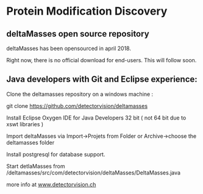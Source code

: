 # Protein Modification Discovery

## deltaMasses open source repository

deltaMasses has been opensourced in april 2018.

Right now, there is no official download for end-users. 
This will follow soon. 

## Java developers with Git and Eclipse experience:

Clone the deltamasses repository  on a windows machine :

git clone https://github.com/detectorvision/deltamasses

Install Eclipse Oxygen IDE for Java Developers 32 bit ( not 64 bit due to xswt libraries )

Import deltaMasses via Import->Projets from Folder or Archive->choose the deltamasses folder

Install postgresql for database support.

Start detlaMasses from 
/deltamasses/src/com/detectorvision/deltaMasses/DeltaMasses.java

more info at www.detectorvision.ch
